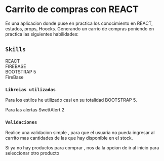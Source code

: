 # Carrito de compras con REACT

Es una aplicacion donde puse en practica los conocimiento en REACT, estados, props, Hoocks. Generando un carrio de compras poniendo en practica las siguientes habilidades:

## `Skills`

REACT \
FIREBASE \
BOOTSTRAP 5 \
FireBase



### `Libreias utilizadas`

Para los estilos he utilizado casi en su totalidad BOOTSTRAP 5.

Para las alertas SwettAlert 2





### `Validaciones`

Realice una validacion simple , para que el usuaria no pueda ingresar al carrito mas cantidades de las que hay disponible en el stock.

Si ya no hay productos para comprar , nos da la opcion de ir al inicio para seleccionar otro producto

